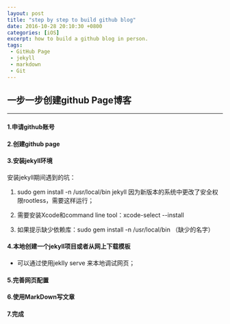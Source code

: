 ```yaml
---
layout: post
title: "step by step to build github blog"
date: 2016-10-28 20:10:30 +0800
categories: [iOS]
excerpt: how to build a github blog in person.
tags:
 - GitHub Page
 - jekyll
 - markdown
 - Git
---
```



## 一步一步创建github Page博客
---

####  1.申请github账号

####  2.创建github page

####  3.安装jekyll环境

安装jekyll期间遇到的坑：

1. sudo gem install -n /usr/local/bin jekyll    因为新版本的系统中更改了安全权限rootless，需要这样运行；


2. 需要安装Xcode和command line tool：xcode-select --install


3. 如果提示缺少依赖库：sudo gem install -n /usr/local/bin （缺少的名字）

####  4.本地创建一个jekyll项目或者从网上下载模板

* 可以通过使用jeklly serve 来本地调试网页；

####  5.完善网页配置

####  6.使用MarkDown写文章

####  7.完成
